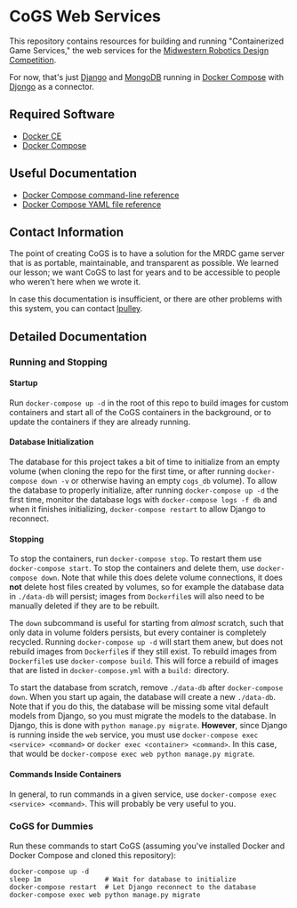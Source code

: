 # CoGS Web Services

This repository contains resources for building and running "Containerized Game Services," the web services for the [Midwestern Robotics Design Competition](http://mrdc.ec.illinois.edu/).

For now, that's just [Django](https://www.djangoproject.com/) and [MongoDB](https://www.mongodb.com/) running in [Docker Compose](https://docs.docker.com/compose/) with [Djongo](https://nesdis.github.io/djongo/) as a connector.

## Required Software

- [Docker CE](https://docs.docker.com/install/)
- [Docker Compose](https://docs.docker.com/compose/install/)

## Useful Documentation

- [Docker Compose command-line reference](https://docs.docker.com/compose/reference/overview/)
- [Docker Compose YAML file reference](https://docs.docker.com/compose/compose-file/)

## Contact Information

The point of creating CoGS is to have a solution for the MRDC game server that is as portable, maintainable, and transparent as possible. We learned our lesson; we want CoGS to last for years and to be accessible to people who weren't here when we wrote it.

In case this documentation is insufficient, or there are other problems with this system, you can contact [lpulley](https://github.com/lpulley/).

## Detailed Documentation

### Running and Stopping

#### Startup

Run `docker-compose up -d` in the root of this repo to build images for custom containers and start all of the CoGS containers in the background, or to update the containers if they are already running.

#### Database Initialization

The database for this project takes a bit of time to initialize from an empty volume (when cloning the repo for the first time, or after running `docker-compose down -v` or otherwise having an empty `cogs_db` volume). To allow the database to properly initialize, after running `docker-compose up -d` the first time, monitor the database logs with `docker-compose logs -f db` and when it finishes initializing, `docker-compose restart` to allow Django to reconnect.

#### Stopping

To stop the containers, run `docker-compose stop`. To restart them use `docker-compose start`. To stop the containers and delete them, use `docker-compose down`. Note that while this does delete volume connections, it does **not** delete host files created by volumes, so for example the database data in `./data-db` will persist; images from `Dockerfile`s will also need to be manually deleted if they are to be rebuilt.

The `down` subcommand is useful for starting from *almost* scratch, such that only data in volume folders persists, but every container is completely recycled. Running `docker-compose up -d` will start them anew, but does not rebuild images from `Dockerfile`s if they still exist. To rebuild images from `Dockerfile`s use `docker-compose build`. This will force a rebuild of images that are listed in `docker-compose.yml` with a `build:` directory.

To start the database from scratch, remove `./data-db` after `docker-compose down`. When you start up again, the database will create a new `./data-db`. Note that if you do this, the database will be missing some vital default models from Django, so you must migrate the models to the database. In Django, this is done with `python manage.py migrate`. **However**, since Django is running inside the `web` service, you must use `docker-compose exec <service> <command>` or `docker exec <container> <command>`. In this case, that would be `docker-compose exec web python manage.py migrate`.

#### Commands Inside Containers

In general, to run commands in a given service, use `docker-compose exec <service> <command>`. This will probably be very useful to you.

### CoGS for Dummies

Run these commands to start CoGS (assuming you've installed Docker and Docker Compose and cloned this repository):

```
docker-compose up -d
sleep 1m                # Wait for database to initialize
docker-compose restart  # Let Django reconnect to the database
docker-compose exec web python manage.py migrate
```

